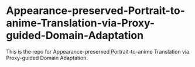# Appearance-preserved-Portrait-to-anime-Translation-via-Proxy-guided-Domain-Adaptation
This is the repo for Appearance-preserved Portrait-to-anime Translation via Proxy-guided Domain Adaptation.
